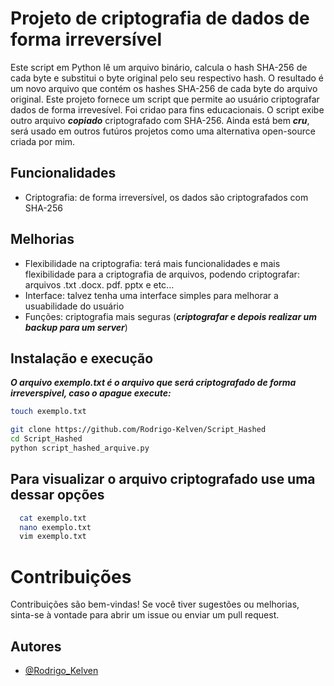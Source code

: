 # Projeto de criptografia de dados de forma irreversível

Este script em Python lê um arquivo binário, calcula o hash SHA-256 de cada byte e substitui o byte original pelo seu respectivo hash. O resultado é um novo arquivo que contém os hashes SHA-256 de cada byte do arquivo original.
Este projeto fornece um script que permite ao usuário criptografar dados de forma irrevesível. 
Foi cridao para fins educacionais.
O script exibe outro arquivo ***copiado*** criptografado com SHA-256.
Ainda está bem ***cru***, será usado em outros futúros projetos como uma alternativa open-source criada por mim.

## Funcionalidades

- Criptografia: de forma irreversível, os dados são criptografados com SHA-256

## Melhorias

- Flexibilidade na criptografia: terá mais funcionalidades e mais flexibilidade para a criptografia de arquivos, podendo criptografar: arquivos .txt .docx. pdf. pptx e etc...
- Interface: talvez tenha uma interface simples para melhorar a usuabilidade do usuário
- Funções: criptografia mais seguras (***criptografar e depois realizar um backup para um server***)

## Instalação e execução
***O arquivo exemplo.txt é o arquivo que será criptografado de forma irreverspivel, caso o apague execute:***
   ```bash
   touch exemplo.txt
   ```
   ```bash
   git clone https://github.com/Rodrigo-Kelven/Script_Hashed
   cd Script_Hashed
   python script_hashed_arquive.py
   ```
## Para visualizar o arquivo criptografado use uma dessar opções
 ```bash
   cat exemplo.txt
   nano exemplo.txt
   vim exemplo.txt
   ```
# Contribuições

Contribuições são bem-vindas! Se você tiver sugestões ou melhorias, sinta-se à vontade para abrir um issue ou enviar um pull request.

## Autores

- [@Rodrigo_Kelven](https://github.com/Rodrigo-Kelven)
